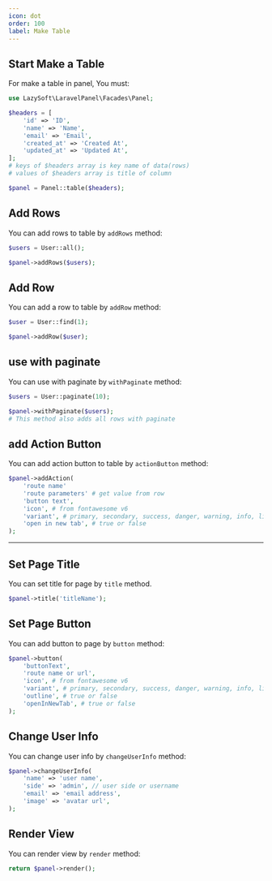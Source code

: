 ```yaml
---
icon: dot
order: 100
label: Make Table
---
```


## Start Make a Table
For make a table in panel, You must:

```php
use LazySoft\LaravelPanel\Facades\Panel;

$headers = [
    'id' => 'ID',
    'name' => 'Name',
    'email' => 'Email',
    'created_at' => 'Created At',
    'updated_at' => 'Updated At',
];
# keys of $headers array is key name of data(rows)
# values of $headers array is title of column

$panel = Panel::table($headers);
```


## Add Rows
You can add rows to table by `addRows` method:

```php
$users = User::all();

$panel->addRows($users);
```


## Add Row
You can add a row to table by `addRow` method:

```php
$user = User::find(1);

$panel->addRow($user);
```


## use with paginate
You can use with paginate by `withPaginate` method:

```php
$users = User::paginate(10);

$panel->withPaginate($users);
# This method also adds all rows with paginate
```


## add Action Button
You can add action button to table by `actionButton` method:

```php
$panel->addAction(
    'route name'
    'route parameters' # get value from row
    'button text',
    'icon', # from fontawesome v6
    'variant', # primary, secondary, success, danger, warning, info, light, dark
    'open in new tab', # true or false
);
```



---
## Set Page Title
You can set title for page by `title` method.

```php
$panel->title('titleName');
```


## Set Page Button
You can add button to page by `button` method:

```php
$panel->button(
    'buttonText',
    'route name or url',
    'icon', # from fontawesome v6
    'variant', # primary, secondary, success, danger, warning, info, light, dark
    'outline', # true or false
    'openInNewTab', # true or false
);
```

## Change User Info
You can change user info by `changeUserInfo` method:

```php
$panel->changeUserInfo(
    'name' => 'user name',
    'side' => 'admin', // user side or username
    'email' => 'email address',
    'image' => 'avatar url',
);
```

## Render View
You can render view by `render` method:

```php
return $panel->render();
```